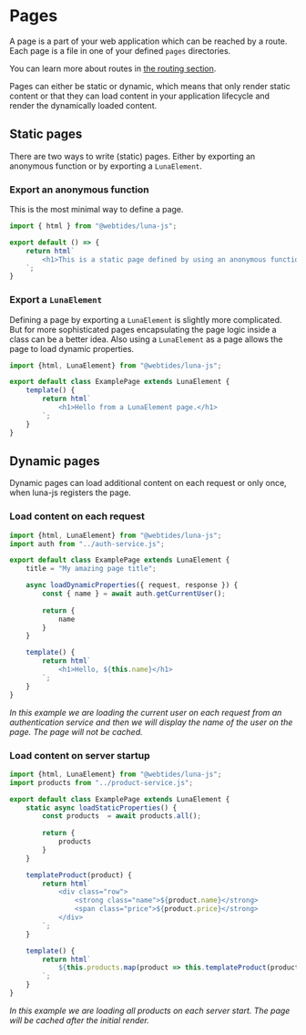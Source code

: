 ---
---
# Pages

A page is a part of your web application which can be reached by a route. Each page is a file in one of 
your defined `pages` directories. 

You can learn more about routes in [the routing section](/routing).

Pages can either be static or dynamic, which means that only render static content or that they can load content 
in your application lifecycle and render the dynamically loaded content.

## Static pages

There are two ways to write (static) pages. Either by exporting an anonymous function or by
exporting a `LunaElement`.

### Export an anonymous function

This is the most minimal way to define a page.

```js
import { html } from "@webtides/luna-js";

export default () => {
    return html`
        <h1>This is a static page defined by using an anonymous function</h1>
    `;
}
```

### Export a `LunaElement`

Defining a page by exporting a `LunaElement` is slightly more complicated. But for
more sophisticated pages encapsulating the page logic inside a class can be a
better idea. Also using a `LunaElement` as a page allows the page to load dynamic
properties.
       
```js
import {html, LunaElement} from "@webtides/luna-js";

export default class ExamplePage extends LunaElement {
    template() {
        return html`
            <h1>Hello from a LunaElement page.</h1>
        `;
    }
}
```

## Dynamic pages

Dynamic pages can load additional content on each request or only once, when luna-js
registers the page.

### Load content on each request

```js
import {html, LunaElement} from "@webtides/luna-js";
import auth from "../auth-service.js";

export default class ExamplePage extends LunaElement {
    title = "My amazing page title";

    async loadDynamicProperties({ request, response }) {
        const { name } = await auth.getCurrentUser();
        
        return {
            name
        }
    }

    template() {
        return html`
            <h1>Hello, ${this.name}</h1>
        `;
    }
}
```

*In this example we are loading the current user on each request
 from an authentication service and then we will display the name of the user
on the page. The page will not be cached.*

### Load content on server startup

```js
import {html, LunaElement} from "@webtides/luna-js";
import products from "../product-service.js";

export default class ExamplePage extends LunaElement {
    static async loadStaticProperties() {
        const products  = await products.all();
        
        return {
            products
        }
    }

    templateProduct(product) {
        return html`
            <div class="row">
                <strong class="name">${product.name}</strong>
                <span class="price">${product.price}</strong>
            </div>
        `;
    }

    template() {
        return html`
            ${this.products.map(product => this.templateProduct(product))}
        `;
    }
}
```

*In this example we are loading all products on each server start. The page
will be cached after the initial render.*
